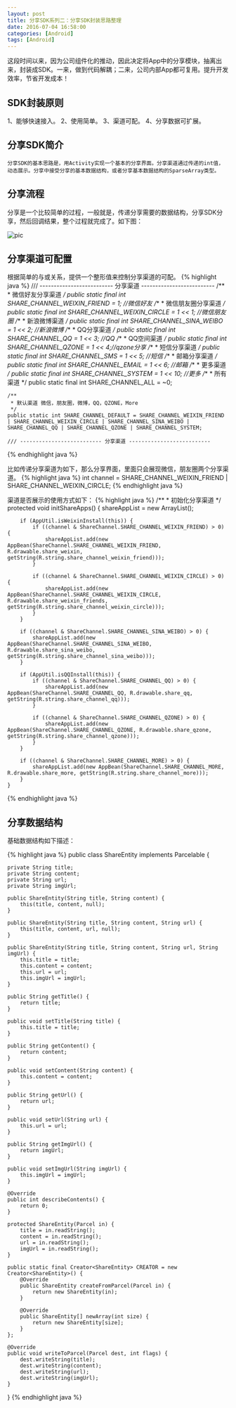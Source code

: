 ```yaml
---
layout: post
title: 分享SDK系列二：分享SDK封装思路整理
date: 2016-07-04 16:58:00
categories: [Android]
tags: [Android]
---
```


这段时间以来，因为公司组件化的推动，因此决定将App中的分享模块，抽离出来，封装成SDK。一来，做到代码解耦；二来，公司内部App都可复用。提升开发效率，节省开发成本！
<!--more-->

## SDK封装原则

1、能够快速接入。
2、使用简单。
3、渠道可配。
4、分享数据可扩展。


## 分享SDK简介

	分享SDK的基本思路是，用Activity实现一个基本的分享界面。分享渠道通过传递的int值，动态展示。分享中接受分享的基本数据结构，或者分享基本数据结构的SparseArray类型。

## 分享流程

分享是一个比较简单的过程，一般就是，传递分享需要的数据结构，分享SDK分享，然后回调结果，整个过程就完成了。如下图：

<img src="/assets/drawable/share_flow.png"  alt="pic" />


## 分享渠道可配置

根据简单的与或关系，提供一个整形值来控制分享渠道的可配。
{% highlight java %}
	/// -------------------------- 分享渠道 --------------------------
    /**
     * 微信好友分享渠道
     */
    public static final int SHARE_CHANNEL_WEIXIN_FRIEND = 1; //微信好友
    /**
     * 微信朋友圈分享渠道
     */
    public static final int SHARE_CHANNEL_WEIXIN_CIRCLE = 1 << 1; //微信朋友圈
    /**
     * 新浪微博渠道
     */
    public static final int SHARE_CHANNEL_SINA_WEIBO = 1 << 2; //新浪微博
    /**
     * QQ分享渠道
     */
    public static final int SHARE_CHANNEL_QQ = 1 << 3; //QQ
    /**
     * QQ空间渠道
     */
    public static final int SHARE_CHANNEL_QZONE = 1 << 4;//qzone分享
    /**
     * 短信分享渠道
     */
    public static final int SHARE_CHANNEL_SMS = 1 << 5; //短信
    /**
     * 邮箱分享渠道
     */
    public static final int SHARE_CHANNEL_EMAIL = 1 << 6; //邮箱
    /**
     * 更多渠道
     */
    public static final int SHARE_CHANNEL_SYSTEM = 1 << 10; //更多
    /**
     * 所有渠道
     */
    public static final int SHARE_CHANNEL_ALL = ~0;

    /**
     * 默认渠道 微信，朋友圈，微博，QQ，QZONE，More
     */
    public static int SHARE_CHANNEL_DEFAULT = SHARE_CHANNEL_WEIXIN_FRIEND | SHARE_CHANNEL_WEIXIN_CIRCLE | SHARE_CHANNEL_SINA_WEIBO | SHARE_CHANNEL_QQ | SHARE_CHANNEL_QZONE | SHARE_CHANNEL_SYSTEM;

    /// -------------------------- 分享渠道 --------------------------
{% endhighlight java %}

比如传递分享渠道为如下，那么分享界面，里面只会展现微信，朋友圈两个分享渠道。
{% highlight java %}
	int channel = SHARE_CHANNEL_WEIXIN_FRIEND | SHARE_CHANNEL_WEIXIN_CIRCLE;
{% endhighlight java %}

渠道是否展示的使用方式如下：
{% highlight java %}
	/**
     * 初始化分享渠道
     */
    protected void initShareApps() {
        shareAppList = new ArrayList<AppBean>();

        if (AppUtil.isWeixinInstall(this)) {
            if ((channel & ShareChannel.SHARE_CHANNEL_WEIXIN_FRIEND) > 0) {
                shareAppList.add(new AppBean(ShareChannel.SHARE_CHANNEL_WEIXIN_FRIEND, R.drawable.share_weixin, getString(R.string.share_channel_weixin_friend)));
            }

            if ((channel & ShareChannel.SHARE_CHANNEL_WEIXIN_CIRCLE) > 0) {
                shareAppList.add(new AppBean(ShareChannel.SHARE_CHANNEL_WEIXIN_CIRCLE, R.drawable.share_weixin_friends, getString(R.string.share_channel_weixin_circle)));
            }
        }

        if ((channel & ShareChannel.SHARE_CHANNEL_SINA_WEIBO) > 0) {
            shareAppList.add(new AppBean(ShareChannel.SHARE_CHANNEL_SINA_WEIBO, R.drawable.share_sina_weibo, getString(R.string.share_channel_sina_weibo)));
        }

        if (AppUtil.isQQInstall(this)) {
            if ((channel & ShareChannel.SHARE_CHANNEL_QQ) > 0) {
                shareAppList.add(new AppBean(ShareChannel.SHARE_CHANNEL_QQ, R.drawable.share_qq, getString(R.string.share_channel_qq)));
            }

            if ((channel & ShareChannel.SHARE_CHANNEL_QZONE) > 0) {
                shareAppList.add(new AppBean(ShareChannel.SHARE_CHANNEL_QZONE, R.drawable.share_qzone, getString(R.string.share_channel_qzone)));
            }
        }

        if ((channel & ShareChannel.SHARE_CHANNEL_MORE) > 0) {
            shareAppList.add(new AppBean(ShareChannel.SHARE_CHANNEL_MORE, R.drawable.share_more, getString(R.string.share_channel_more)));
        }
    }
{% endhighlight java %}


## 分享数据结构

基础数据结构如下描述：

{% highlight java %}
public class ShareEntity implements Parcelable {

    private String title;
    private String content;
    private String url;
    private String imgUrl;

    public ShareEntity(String title, String content) {
        this(title, content, null);
    }

    public ShareEntity(String title, String content, String url) {
        this(title, content, url, null);
    }

    public ShareEntity(String title, String content, String url, String imgUrl) {
        this.title = title;
        this.content = content;
        this.url = url;
        this.imgUrl = imgUrl;
    }

    public String getTitle() {
        return title;
    }

    public void setTitle(String title) {
        this.title = title;
    }

    public String getContent() {
        return content;
    }

    public void setContent(String content) {
        this.content = content;
    }

    public String getUrl() {
        return url;
    }

    public void setUrl(String url) {
        this.url = url;
    }

    public String getImgUrl() {
        return imgUrl;
    }

    public void setImgUrl(String imgUrl) {
        this.imgUrl = imgUrl;
    }

    @Override
    public int describeContents() {
        return 0;
    }

    protected ShareEntity(Parcel in) {
        title = in.readString();
        content = in.readString();
        url = in.readString();
        imgUrl = in.readString();
    }

    public static final Creator<ShareEntity> CREATOR = new Creator<ShareEntity>() {
        @Override
        public ShareEntity createFromParcel(Parcel in) {
            return new ShareEntity(in);
        }

        @Override
        public ShareEntity[] newArray(int size) {
            return new ShareEntity[size];
        }
    };

    @Override
    public void writeToParcel(Parcel dest, int flags) {
        dest.writeString(title);
        dest.writeString(content);
        dest.writeString(url);
        dest.writeString(imgUrl);
    }
}
{% endhighlight java %}

